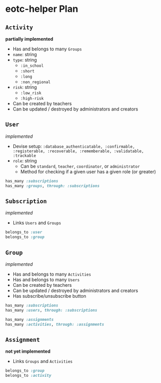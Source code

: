 # eotc-helper Plan

## `Activity`

__partially implemented__

-   Has and belongs to many `Groups`
-   `name`: string
-   `type`: string
    -   `:in_school`
    -   `:short`
    -   `:long`
    -   `:non_regional`
-   `risk`: string
    -   `:low_risk`
    -   `:high-risk`
-   Can be created by teachers
-   Can be updated / destroyed by administrators and creators

## `User`

_implemented_

-   Devise setup: `:database_authenticatable, :confirmable, :registerable, :recoverable, :rememberable, :validatable, :trackable`
-   `role`: string
    -   Can be `standard`, `teacher`, `coordinator`, or `administrator`
    -   Method for checking if a given user has a given role (or greater)

```ruby
has_many :subscriptions
has_many :groups, through: :subscriptions
```

## `Subscription`

_implemented_

-   Links `Users` and `Groups`

```ruby
belongs_to :user
belongs_to :group
```

## `Group`

_implemented_

-   Has and belongs to many `Activities`
-   Has and belongs to many `Users`
-   Can be created by teachers
-   Can be updated / destroyed by administrators and creators
-   Has subscribe/unsubscribe button

```ruby
has_many :subscriptions
has_many :users, through: :subscriptions

has_many :assignments
has_many :activities, through: :assignments
```

## `Assignment`

__not yet implemented__

-   Links `Groups` and `Activities`

```ruby
belongs_to :group
belongs_to :activity
```
